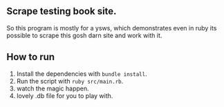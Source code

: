 ## Scrape testing book site.

So this program is mostly for a ysws, which demonstrates even in ruby its possible to scrape this gosh darn site and work with it.

## How to run

1. Install the dependencies with `bundle install`.
2. Run the script with `ruby src/main.rb`.
3. watch the magic happen.
4. lovely .db file for you to play with.
